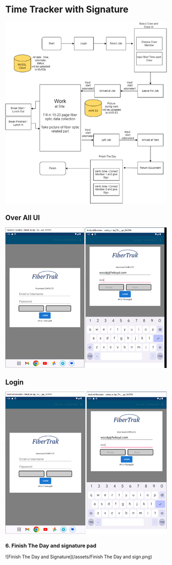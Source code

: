 # Time Tracker with Signature
![Flow](/assets/flowtimeTracker.png)

## Over All UI
![UI](/assets/timetrackerUI.gif)

## Login
![Login](/assets/Login.png)

### 6. Finish The Day and signature pad
![Finish The Day and Signature](/assets/Finish The Day and sign.png)


	
